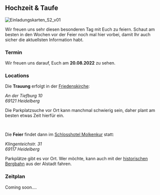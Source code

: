 ## Hochzeit & Taufe

![Einladungskarten_S2_v01](https://user-images.githubusercontent.com/20990315/154277589-afe5c417-f707-43fa-816e-792b5c1ccc7d.png)

Wir freuen uns sehr diesen besonderen Tag mit Euch zu feiern. Schaut am besten in den Wochen vor der Feier noch mal hier vorbei, damit Ihr auch sicher die aktuellsten Information habt.

### Termin

Wir freuen uns darauf, Euch am **20.08.2022** zu sehen.

### Locations

Die **Trauung** erfolgt in der [Friedenskirche](https://friedensgemeinde-handschuhsheim.de/):

_An der Tiefburg 10 <br>
69121 Heidelberg_

Die Parkplatzsuche vor Ort kann manchmal schwierig sein, daher plant am besten etwas Zeit hierfür ein.

<br>

Die **Feier** findet dann im [Schlosshotel Molkenkur](https://www.molkenkur.de/) statt:

_Klingenteichstr. 31 <br>
69117 Heidelberg_

Parkplätze gibt es vor Ort. Wer möchte, kann auch mit der [historischen Bergbahn](https://www.bergbahn-heidelberg.de/) aus der Alstadt fahren.

### Zeitplan

Coming soon....

